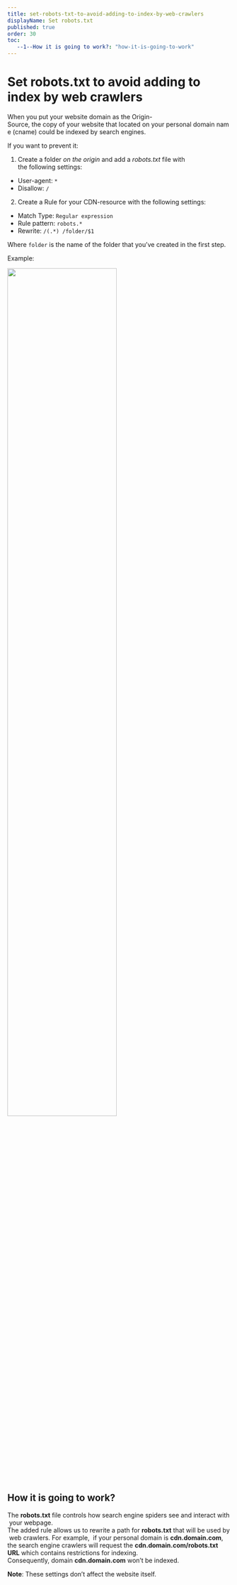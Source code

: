 ```yaml
---
title: set-robots-txt-to-avoid-adding-to-index-by-web-crawlers
displayName: Set robots.txt
published: true
order: 30
toc:
   --1--How it is going to work?: "how-it-is-going-to-work"
---
```

# Set robots.txt to avoid adding to index by web crawlers

When you put your website domain as the Origin-Source, the copy of your website that located on your personal domain name (cname) could be indexed by search engines. 

If you want to prevent it: 

1. Create a folder _on the origin_ and add a _robots.txt_ file with the following settings:   
- User-agent: ```*```    
- Disallow: ```/``` 
2. Create a Rule for your CDN-resource with the following settings:   
- Match Type: ```Regular expression```   
- Rule pattern: ```robots.*```   
- Rewrite: ```/(.*) /folder/$1``` 

Where ```folder``` is the name of the folder that you’ve created in the first step.

Example: 

<img src="https://support.gcore.com/hc/article_attachments/360011410098/______.png" alt="" width="70%">

## How it is going to work? 

The **robots.txt** file controls how search engine spiders see and interact with your webpage. The added rule allows us to rewrite a path for **robots.txt** that will be used by web crawlers. For example,  if your personal domain is **cdn.domain.com**, the search engine crawlers will request the **cdn.domain.com/robots.txt URL** which contains restrictions for indexing. Consequently, domain **cdn.domain.com** won’t be indexed.

**Note**: These settings don’t affect the website itself.